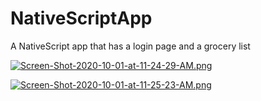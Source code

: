 # NativeScriptApp
A NativeScript app that has a login page and a grocery list


[![Screen-Shot-2020-10-01-at-11-24-29-AM.png](https://i.postimg.cc/gknhGBJt/Screen-Shot-2020-10-01-at-11-24-29-AM.png)](https://postimg.cc/ZCzncH66)

[![Screen-Shot-2020-10-01-at-11-25-23-AM.png](https://i.postimg.cc/c42nCMtx/Screen-Shot-2020-10-01-at-11-25-23-AM.png)](https://postimg.cc/JG3ndXQv)
